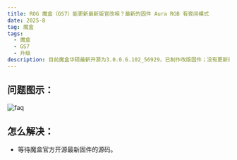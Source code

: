 ```yaml
---
title: ROG 魔盒（GS7）能更新最新版官改嘛？最新的固件 Aura RGB 有夜间模式
date: 2025-8
tag: 魔盒
tags: 
  - 魔盒
  - GS7
  - 升级
description: 目前魔盒华硕最新开源为3.0.0.6.102_56929，已制作改版固件；没有更新最新的源码，无法制作最新的官改。
---
```


## 问题图示：

![faq](/assets/posts/gs7.png)

## 怎么解决：

- 等待魔盒官方开源最新固件的源码。

